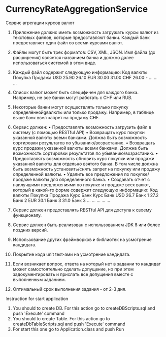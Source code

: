 # CurrencyRateAggregationService

Сервис агрегации курсов валют

1. Приложение должно иметь возможность загружать курсы валют из текстовых
файлов, которые предоставляют банки. Каждый банк предоставляет один файл
со всеми курсами валют.
2. Файлы могут быть трех форматов: CSV, XML, JSON. Имя файла (до расширения)
является названием банка и должно далее использоваться системой в этом
виде.
3. Каждый файл содержит следующую информацию:
Код валюты Покупка Продажа
USD 25.90 26.10
EUR 30.00 31.00
CHF 26.00 -
... ... ...
4. Список валют может быть специфичен для каждого банка. Например, не все
банки могут работать с CHF или RUB.
5. Некоторые банки могут осуществлять только покупку определённойgвалюты
или только продажу. Например, в таблице выше банк ввел запрет на продажу
CHF.
6. Сервис должен:
• Предоставлять возможность загрузить файл в систему (с помощью
RESTful API)
• Возвращать курс покупки указанной валюты всеми банками. Должна
быть возможность сортировки результатов по убыванию/возрастанию.
• Возвращать курс продажи указанной валюты всеми банками. Должна
быть возможность сортировки результатов по убыванию/возрастанию.
• Предоставлять возможность обновить курс покупки или продажи
указанной валюты для отдельно взятого банка. В том числе должна быть
возможность установить/снять запрет на покупку или продажу
определенной валюты.
• Удалить все предложения по покупке/продаже валюты для
определенного банка.
• Создавать отчет с наилучшими предложениями по покупке и продаже
всех валют, который в какой-то форме содержит следующую
информацию:
Код валюты Покупка Продажа
Курс Банк Курс Банк
USD 26.7 Банк 1 27.2 Банк 2
EUR 30.1 Банк 3 31.0 Банк 3
... ... ... ... ...

7. Сервис должен предоставлять RESTful API для доступа к своему функционалу.

8. Сервис должен быть реализован с использованием JDK 8 или более поздних
версий.
9. Использование других фрэймворков и библиотек на усмотрение кандидата.
10. Покрытие кода unit test-ами на усмотрение кандидата.
11. Если возникает вопрос, ответа на который нет в задании то кандидат может
самостоятельно сделать допущение, но при этом задокументировать и
прислать все допущения вместе с выполненным заданием.
12. Оптимальный срок выполнения задания - от 2-3 дня.

Instruction for start application
1. You should to create DB. For this action go to createDBScripts.sql and push 'Execute' command
2. You should to create Table. For this action go to createDbTableScripts.sql and push 'Execute' command
3. For start this one go to Application.class and push Run